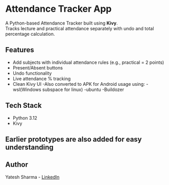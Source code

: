 # Attendance Tracker App

A Python-based Attendance Tracker built using **Kivy**.  
Tracks lecture and practical attendance separately with undo and total percentage calculation.

## Features
- Add subjects with individual attendance rules (e.g., practical = 2 points)
- Present/Absent buttons
- Undo functionality
- Live attendance % tracking
- Clean Kivy UI
-Also converted to APK for Android usage using:
   -wsl(Windows subspace for linux)
   -ubuntu
   -Buildozer

## Tech Stack
- Python 3.12
- Kivy

## Earlier prototypes are also added for easy understanding

## Author
Yatesh Sharma - [LinkedIn](https://www.linkedin.com/in/yatesh-sharma/)
